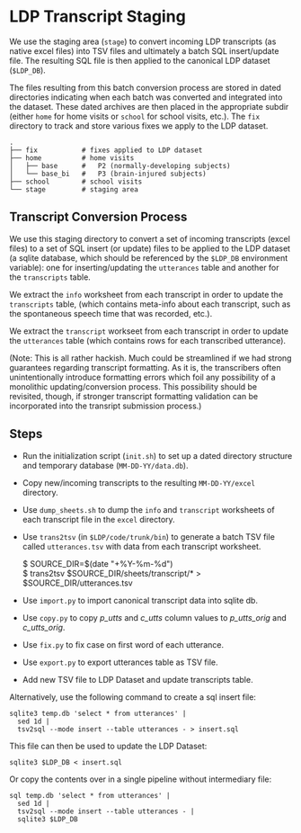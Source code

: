# LDP Transcript Staging

We use the staging area (`stage`) to convert incoming LDP transcripts (as native excel files) into TSV files and ultimately a batch SQL insert/update file.  The resulting SQL file is then applied to the canonical LDP dataset (`$LDP_DB`).

The files resulting from this batch conversion process are stored in dated directories indicating when each batch was converted and integrated into the dataset.  These dated archives are then placed in the appropriate subdir (either `home` for home visits or `school` for school visits, etc.).  The `fix` directory to track and store various fixes we apply to the LDP dataset.

    .
    ├── fix           # fixes applied to LDP dataset
    ├── home          # home visits
    │   ├── base      #   P2 (normally-developing subjects)
    │   └── base_bi   #   P3 (brain-injured subjects)
    ├── school        # school visits
    └── stage         # staging area


## Transcript Conversion Process

We use this staging directory to convert a set of incoming transcripts (excel files) to a set of SQL insert (or update) files to be applied to the LDP dataset (a sqlite database, which should be referenced by the `$LDP_DB` environment variable): one for inserting/updating the `utterances` table and another for the `transcripts` table.

We extract the `info` worksheet from each transcript in order to update the `transcripts` table, (which contains meta-info about each transcript, such as the spontaneous speech time that was recorded, etc.).

We extract the `transcript` workseet from each transcript in order to update the `utterances` table (which contains rows for each transcribed utterance).

(Note: This is all rather hackish. Much could be streamlined if we had strong guarantees regarding transcript formatting.  As it is, the transcribers often unintentionally introduce formatting errors which foil any possibility of a monolithic updating/conversion process.  This possibility should be revisited, though, if stronger transcript formatting validation can be incorporated into the transript submission process.)


## Steps

* Run the initialization script (`init.sh`) to set up a dated directory 
  structure and temporary database (`MM-DD-YY/data.db`).

* Copy new/incoming transcripts to the resulting `MM-DD-YY/excel` directory.

* Use `dump_sheets.sh` to dump the `info` and `transcript` worksheets of
  each transcript file in the `excel` directory.
   
* Use `trans2tsv` (in `$LDP/code/trunk/bin`) to generate a batch
  TSV file called `utterances.tsv` with data from each transcript 
  worksheet.

    $ SOURCE_DIR=$(date "+%Y-%m-%d")  
    $ trans2tsv $SOURCE_DIR/sheets/transcript/* > $SOURCE_DIR/utterances.tsv

* Use `import.py` to import canonical transcript data into sqlite db.

* Use `copy.py` to copy *p_utts* and *c_utts* column values to 
  *p_utts_orig* and *c_utts_orig*.

* Use `fix.py` to fix case on first word of each utterance.

* Use `export.py` to  export utterances table as TSV file.

* Add new TSV file to LDP Dataset and update transcripts table.

Alternatively, use the following command to create a sql insert file:

    sqlite3 temp.db 'select * from utterances' | 
      sed 1d | 
      tsv2sql --mode insert --table utterances - > insert.sql

This file can then be used to update the LDP Dataset:

    sqlite3 $LDP_DB < insert.sql 

Or copy the contents over in a single pipeline without intermediary file:

    sql temp.db 'select * from utterances' | 
      sed 1d | 
      tsv2sql --mode insert --table utterances - | 
      sqlite3 $LDP_DB
    
